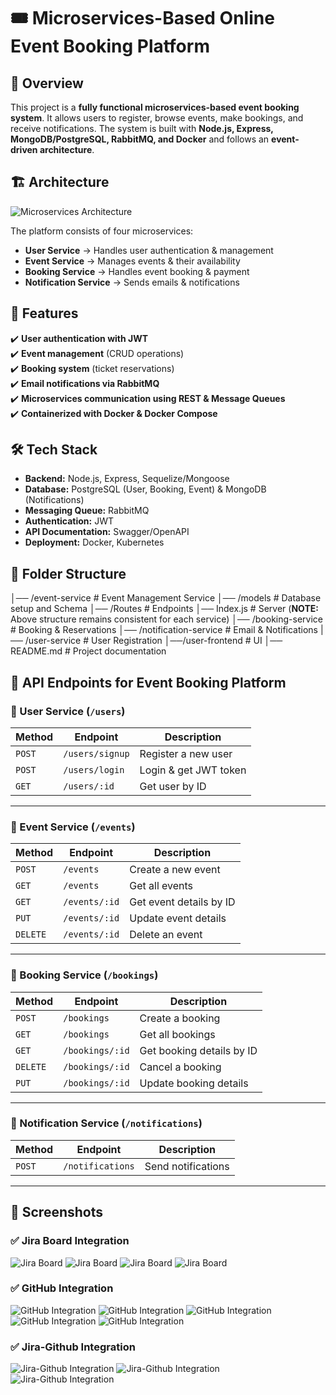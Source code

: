 # 🎟️ Microservices-Based Online Event Booking Platform  

## 📌 Overview  
This project is a **fully functional microservices-based event booking system**. It allows users to register, browse events, make bookings, and receive notifications. The system is built with **Node.js, Express, MongoDB/PostgreSQL, RabbitMQ, and Docker** and follows an **event-driven architecture**.

## 🏗️ Architecture  
![Microservices Architecture](./docs/architecture-diagram.png)  

The platform consists of four microservices:
- **User Service** → Handles user authentication & management  
- **Event Service** → Manages events & their availability  
- **Booking Service** → Handles event booking & payment  
- **Notification Service** → Sends emails & notifications  

## 🚀 Features  
✔️ **User authentication with JWT**  
✔️ **Event management** (CRUD operations)  
✔️ **Booking system** (ticket reservations)  
✔️ **Email notifications via RabbitMQ**  
✔️ **Microservices communication using REST & Message Queues**  
✔️ **Containerized with Docker & Docker Compose**  

## 🛠️ Tech Stack  
- **Backend:** Node.js, Express, Sequelize/Mongoose  
- **Database:** PostgreSQL (User, Booking, Event) & MongoDB (Notifications)  
- **Messaging Queue:** RabbitMQ  
- **Authentication:** JWT  
- **API Documentation:** Swagger/OpenAPI  
- **Deployment:** Docker, Kubernetes  

## 📂 Folder Structure  
│── /event-service # Event Management Service
    │── /models # Database setup and Schema
    │── /Routes # Endpoints
    │── Index.js # Server
    (**NOTE:** Above structure remains consistent for each service)
│── /booking-service # Booking & Reservations
│── /notification-service # Email & Notifications
|── /user-service # User Registration 
    │──/user-frontend # UI
│── README.md # Project documentation

## 📜 API Endpoints for Event Booking Platform

### **🔹 User Service (`/users`)**  
| Method | Endpoint | Description |
|--------|----------|-------------|
| `POST` | `/users/signup` | Register a new user |
| `POST` | `/users/login` | Login & get JWT token |
| `GET`  | `/users/:id` | Get user by ID |

---

### **🔹 Event Service (`/events`)**  
| Method | Endpoint | Description |
|--------|----------|-------------|
| `POST` | `/events` | Create a new event |
| `GET`  | `/events` | Get all events |
| `GET`  | `/events/:id` | Get event details by ID |
| `PUT`  | `/events/:id` | Update event details |
| `DELETE` | `/events/:id` | Delete an event |

---

### **🔹 Booking Service (`/bookings`)**  
| Method | Endpoint | Description |
|--------|----------|-------------|
| `POST` | `/bookings` | Create a booking |
| `GET`  | `/bookings` | Get all bookings |
| `GET`  | `/bookings/:id` | Get booking details by ID |
| `DELETE`  | `/bookings/:id` | Cancel a booking |
| `PUT`  | `/bookings/:id` | Update booking details |

---

### **🔹 Notification Service (`/notifications`)**  
| Method | Endpoint | Description |
|--------|----------|-------------|
| `POST` | `/notifications` | Send notifications |

---

## 📸 Screenshots

### ✅ Jira Board Integration
![Jira Board](docs/jira1.jpg)
![Jira Board](docs/jira2.jpg)
![Jira Board](docs/jira3.jpg)
![Jira Board](docs/jira4.jpg)

### ✅ GitHub Integration
![GitHub Integration](docs/githubproject.jpg)
![GitHub Integration](docs/githubproject1.jpg)
![GitHub Integration](docs/githubproject2.jpg)
![GitHub Integration](docs/githubproject4.jpg)
![GitHub Integration](docs/githubproject3.jpg)

### ✅ Jira-Github Integration
![Jira-Github Integration](docs/jira_github_integration1.jpg)
![Jira-Github Integration](docs/jira_github_integration2.jpg)
![Jira-Github Integration](docs/jira_github_integration3.jpg)


